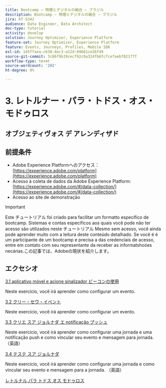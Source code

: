 ```yaml
---
title: Bootcamp – 物理とデジタルの融合 – ブラジル
description: Bootcamp – 物理とデジタルの融合 – ブラジル
jira: KT-5342
audience: Data Engineer, Data Architect
doc-type: tutorial
activity: develop
solution: Journey Optimizer, Experience Platform
feature-set: Journey Optimizer, Experience Platform
feature: Events, Journeys, Profiles, Mobile SDK
exl-id: 145ffaea-c630-4ec3-a12d-69661ce26f49
source-git-commit: 3c86f9b19cecf92c9a324fb6fcfcefaebf82177f
workflow-type: tm+mt
source-wordcount: '202'
ht-degree: 0%

---
```


# 3. レトルナー・パラ・トドス・オス・モドゥロス

## オブジェティヴォス デ アレンディザド

## 前提条件

- Adobe Experience Platformへのアクセス：[https://experience.adobe.com/platform](https://experience.adobe.com/platform)
- Acesso à coleta de dados da Adobe Experience Platform: [https://experience.adobe.com/#/data-collection/](https://experience.adobe.com/#/data-collection/)
- Acesso ao site de demonstração

>[!IMPORTANT]
>
>Este チュートリアル foi criado para facilitar um formatto específico de bootcamp. Sistemas e contas específicos aos quais você pode não ter acesso são utilizados neste チュートリアル Mesmo sem acesso, você ainda pode aprender muito com a leitura deste conteúdo detalhado. Se você é é um participante de um bootcamp e precisa a das credenciais de acesso, entre em contato com seu representante da receber as informatshoóes necárias.この記事では、Adobeの現状を紹介します。

## エクセシオ

[3.1 aplicativo móvel e acione sinalizador ビーコンの使用](./ex1.md)

Neste exercício, você irá aprender como configurar um evento.

[3.2 クリー・セウ・イベント](./ex2.md)

Neste exercício, você irá aprender como configurar um evento.

[3.3 クリエ スア ジョルナダ エ notificação プッシュ](./ex3.md)

Neste exercício, você irá aprender como configurar uma jornada e uma notificação push e como vincular seu evento e mensagem para jornada. （英語）

[3.4 テステ スア ジョルナダ](./ex4.md)

Neste exercício, você irá aprender como configurar uma jornada e como vincular seu evento e mensagem para a jornada. （英語）

[レトルナル パラ トドス オス モドゥロス](../../overview.md)

